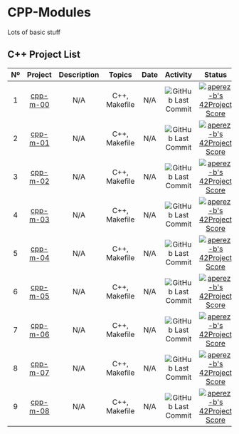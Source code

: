 # CPP-Modules
Lots of basic stuff

## C++ Project List

|  Nº  | Project | Description | Topics | Date | Activity | Status |
| :--: | :-----: | :---------: | :----: | :--: | :------: | :----: |
| 1 | [cpp-m-00](https://github.com/madebypixel02/CPP-Module-00) | N/A | C++, Makefile | N/A | ![GitHub Last Commit](https://img.shields.io/github/last-commit/madebypixel02/CPP-Module-00/master) | [![aperez-b's 42Project Score](https://badge42.herokuapp.com/api/project/aperez-b/CPP-Module-00)](https://github.com/JaeSeoKim/badge42) |
| 2 | [cpp-m-01](https://github.com/madebypixel02/CPP-Module-01) | N/A | C++, Makefile | N/A | ![GitHub Last Commit](https://img.shields.io/github/last-commit/madebypixel02/CPP-Module-01/master) | [![aperez-b's 42Project Score](https://badge42.herokuapp.com/api/project/aperez-b/CPP-Module-01)](https://github.com/JaeSeoKim/badge42) |
| 3 | [cpp-m-02](https://github.com/madebypixel02/CPP-Module-02) | N/A | C++, Makefile | N/A | ![GitHub Last Commit](https://img.shields.io/github/last-commit/madebypixel02/CPP-Module-02/master) | [![aperez-b's 42Project Score](https://badge42.herokuapp.com/api/project/aperez-b/CPP-Module-02)](https://github.com/JaeSeoKim/badge42) |
| 4 | [cpp-m-03](https://github.com/madebypixel02/CPP-Module-03) | N/A | C++, Makefile | N/A | ![GitHub Last Commit](https://img.shields.io/github/last-commit/madebypixel02/CPP-Module-03/master) | [![aperez-b's 42Project Score](https://badge42.herokuapp.com/api/project/aperez-b/CPP-Module-03)](https://github.com/JaeSeoKim/badge42) |
| 5 | [cpp-m-04](https://github.com/madebypixel02/CPP-Module-04) | N/A | C++, Makefile | N/A | ![GitHub Last Commit](https://img.shields.io/github/last-commit/madebypixel02/CPP-Module-04/master) | [![aperez-b's 42Project Score](https://badge42.herokuapp.com/api/project/aperez-b/CPP-Module-04)](https://github.com/JaeSeoKim/badge42) |
| 6 | [cpp-m-05](https://github.com/madebypixel02/CPP-Module-05) | N/A | C++, Makefile | N/A | ![GitHub Last Commit](https://img.shields.io/github/last-commit/madebypixel02/CPP-Module-05/master) | [![aperez-b's 42Project Score](https://badge42.herokuapp.com/api/project/aperez-b/CPP-Module-05)](https://github.com/JaeSeoKim/badge42) |
| 7 | [cpp-m-06](https://github.com/madebypixel02/CPP-Module-06) | N/A | C++, Makefile | N/A | ![GitHub Last Commit](https://img.shields.io/github/last-commit/madebypixel02/CPP-Module-06/master) | [![aperez-b's 42Project Score](https://badge42.herokuapp.com/api/project/aperez-b/CPP-Module-06)](https://github.com/JaeSeoKim/badge42) |
| 8 | [cpp-m-07](https://github.com/madebypixel02/CPP-Module-07) | N/A | C++, Makefile | N/A | ![GitHub Last Commit](https://img.shields.io/github/last-commit/madebypixel02/CPP-Module-07/master) | [![aperez-b's 42Project Score](https://badge42.herokuapp.com/api/project/aperez-b/CPP-Module-07)](https://github.com/JaeSeoKim/badge42) |
| 9 | [cpp-m-08](https://github.com/madebypixel02/CPP-Module-08) | N/A | C++, Makefile | N/A | ![GitHub Last Commit](https://img.shields.io/github/last-commit/madebypixel02/CPP-Module-08/master) | [![aperez-b's 42Project Score](https://badge42.herokuapp.com/api/project/aperez-b/CPP-Module-08)](https://github.com/JaeSeoKim/badge42) |
